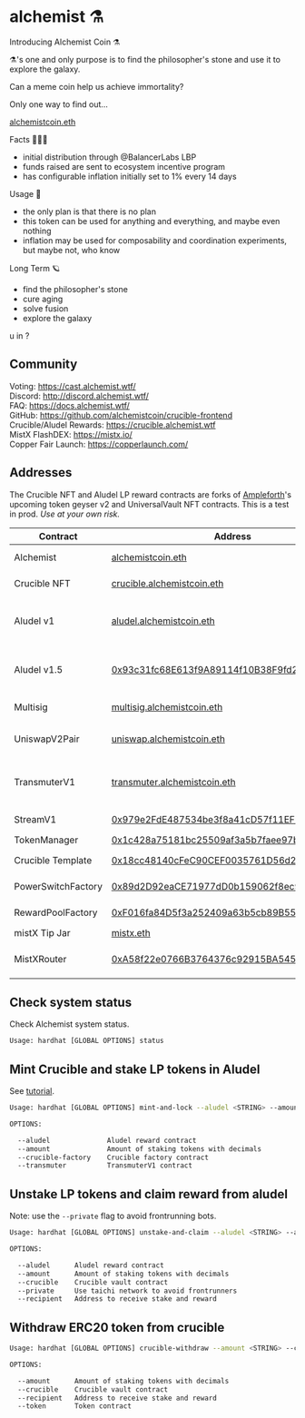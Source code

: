 # alchemist ⚗️

Introducing Alchemist Coin ⚗️

⚗️'s one and only purpose is to find the philosopher's stone and use it to explore the galaxy.

Can a meme coin help us achieve immortality?

Only one way to find out...

[alchemistcoin.eth](https://etherscan.io/token/0x88acdd2a6425c3faae4bc9650fd7e27e0bebb7ab)

Facts 🧝🏽‍♀️

- initial distribution through @BalancerLabs LBP
- funds raised are sent to ecosystem incentive program
- has configurable inflation initially set to 1% every 14 days

Usage 🧪

- the only plan is that there is no plan
- this token can be used for anything and everything, and maybe even nothing
- inflation may be used for composability and coordination experiments, but maybe not, who know

Long Term 🪐

- find the philosopher's stone
- cure aging
- solve fusion
- explore the galaxy

u in ?

## Community

Voting: https://cast.alchemist.wtf/  
Discord: http://discord.alchemist.wtf/  
FAQ: https://docs.alchemist.wtf/  
GitHub: https://github.com/alchemistcoin/crucible-frontend  
Crucible/Aludel Rewards: https://crucible.alchemist.wtf  
MistX FlashDEX: https://mistx.io/  
Copper Fair Launch: https://copperlaunch.com/  

## Addresses

The Crucible NFT and Aludel LP reward contracts are forks of [Ampleforth](https://github.com/ampleforth)'s upcoming token geyser v2 and UniversalVault NFT contracts. This is a test in prod. _Use at your own risk._

| Contract           | Address                                                                                                               | Description                                                                                      |
| ------------------ | --------------------------------------------------------------------------------------------------------------------- | ------------------------------------------------------------------------------------------------ |
| Alchemist          | [alchemistcoin.eth](https://etherscan.io/address/alchemistcoin.eth)                                                   | ERC20 token                                                                                      |
| Crucible NFT       | [crucible.alchemistcoin.eth](https://etherscan.io/address/crucible.alchemistcoin.eth)                                 | crucible nft contract                                                                            |
| Aludel v1             | [aludel.alchemistcoin.eth](https://etherscan.io/address/aludel.alchemistcoin.eth)                                     | ⚗️/WETH LP (Uniswap v2) reward program                                                                |
| Aludel v1.5             | [0x93c31fc68E613f9A89114f10B38F9fd2EA5de6BC](https://etherscan.io/address/0x93c31fc68E613f9A89114f10B38F9fd2EA5de6BC)                                     | ⚗️/WETH LP (Uniswap v2) reward program                                                                |
| Multisig           | [multisig.alchemistcoin.eth](https://etherscan.io/address/multisig.alchemistcoin.eth)                                 | community multisig                                                                               |
| UniswapV2Pair      | [uniswap.alchemistcoin.eth](https://etherscan.io/address/uniswap.alchemistcoin.eth)                                   | [⚗️/WETH uniswap pair](https://info.uniswap.org/pair/0xCD6bcca48069f8588780dFA274960F15685aEe0e) |
| TransmuterV1       | [transmuter.alchemistcoin.eth](https://etherscan.io/address/transmuter.alchemistcoin.eth)                             | router contract for batched transactions                                                         |
| StreamV1           | [0x979e2FdE487534be3f8a41cD57f11EF9E71cDC1A](https://etherscan.io/address/0x979e2FdE487534be3f8a41cD57f11EF9E71cDC1A) | inflation streaming                                                                              |
| TokenManager       | [0x1c428a75181bc25509af3a5b7faee97b4b6d3562](https://etherscan.io/address/0x1c428a75181bc25509af3a5b7faee97b4b6d3562) | treasury                                                                                         |
| Crucible Template  | [0x18cc48140cFeC90CEF0035761D56d2d0ff3a110f](https://etherscan.io/address/0x18cc48140cFeC90CEF0035761D56d2d0ff3a110f) | crucible nft template                                                                            |
| PowerSwitchFactory | [0x89d2D92eaCE71977dD0b159062f8ec90EA64fc24](https://etherscan.io/address/0x89d2D92eaCE71977dD0b159062f8ec90EA64fc24) | factory contract                                                                                 |
| RewardPoolFactory  | [0xF016fa84D5f3a252409a63b5cb89B555A0d27Ccf](https://etherscan.io/address/0xF016fa84D5f3a252409a63b5cb89B555A0d27Ccf) | factory contract                                                                                 |
| mistX Tip Jar  | [mistx.eth](https://etherscan.io/address/mistx.eth) | mistX tip jar                                                                                 |
| MistXRouter  | [0xA58f22e0766B3764376c92915BA545d583c19DBc](https://etherscan.io/address/0xA58f22e0766B3764376c92915BA545d583c19DBc) | mistX transaction router                                                                                 |

## Check system status

Check Alchemist system status.

```bash
Usage: hardhat [GLOBAL OPTIONS] status
```

## Mint Crucible and stake LP tokens in Aludel

See [tutorial](https://www.notion.so/alchemist-tutorial-5f4f3f5f8b7946f59b3eb1b41a42d129).

```bash
Usage: hardhat [GLOBAL OPTIONS] mint-and-lock --aludel <STRING> --amount <STRING> --crucible-factory <STRING> --transmuter <STRING>

OPTIONS:

  --aludel              Aludel reward contract
  --amount              Amount of staking tokens with decimals
  --crucible-factory    Crucible factory contract
  --transmuter          TransmuterV1 contract
```

## Unstake LP tokens and claim reward from aludel

Note: use the `--private` flag to avoid frontrunning bots.

```bash
Usage: hardhat [GLOBAL OPTIONS] unstake-and-claim --aludel <STRING> --amount <STRING> --crucible <STRING> [--private] --recipient <STRING>

OPTIONS:

  --aludel      Aludel reward contract
  --amount      Amount of staking tokens with decimals
  --crucible    Crucible vault contract
  --private     Use taichi network to avoid frontrunners
  --recipient   Address to receive stake and reward
```

## Withdraw ERC20 token from crucible

```bash
Usage: hardhat [GLOBAL OPTIONS] crucible-withdraw --amount <STRING> --crucible <STRING> --recipient <STRING> --token <STRING>

OPTIONS:

  --amount      Amount of staking tokens with decimals
  --crucible    Crucible vault contract
  --recipient   Address to receive stake and reward
  --token       Token contract
```
